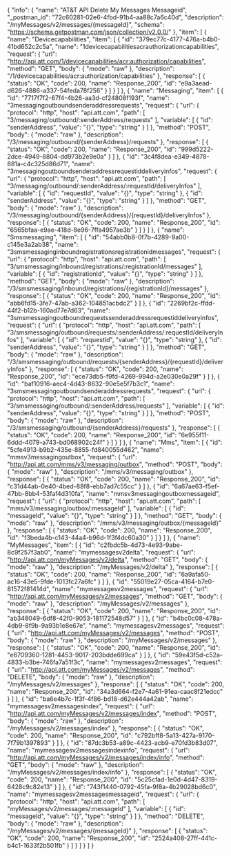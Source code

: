 {
  "info": {
    "name": "AT&T API Delete My Messages Messageid",
    "_postman_id": "72c60281-02e6-4fbd-91b4-aa88c7a6c40d",
    "description": "/myMessages/v2/messages/{messageId}",
    "schema": "https://schema.getpostman.com/json/collection/v2.0.0/"
  },
  "item": [
    {
      "name": "Devicecapabilities",
      "item": [
        {
          "id": "379ec77c-4177-476a-b4b0-41bd652c2c5a",
          "name": "1devicecapabilitiesacrauthorizationcapabilities",
          "request": {
            "url": "http://api.att.com/1/devicecapabilities/acr:authorization/capabilities",
            "method": "GET",
            "body": {
              "mode": "raw"
            },
            "description": "/1/devicecapabilities/acr:authorization/capabilities"
          },
          "response": [
            {
              "status": "OK",
              "code": 200,
              "name": "Response_200",
              "id": "e9a3aead-d626-4886-a337-54feda78f256"
            }
          ]
        }
      ]
    },
    {
      "name": "Messaging",
      "item": [
        {
          "id": "7717f7f2-67f4-4b26-aa3d-cf24808f193f",
          "name": "3messagingoutboundsenderaddressrequests",
          "request": {
            "url": {
              "protocol": "http",
              "host": "api.att.com",
              "path": [
                "3/messaging/outbound/:senderAddress/requests"
              ],
              "variable": [
                {
                  "id": "senderAddress",
                  "value": "{}",
                  "type": "string"
                }
              ]
            },
            "method": "POST",
            "body": {
              "mode": "raw"
            },
            "description": "/3/messaging/outbound/{senderAddress}/requests"
          },
          "response": [
            {
              "status": "OK",
              "code": 200,
              "name": "Response_200",
              "id": "999d5222-2dce-4949-8804-dd973b2e9e0a"
            }
          ]
        },
        {
          "id": "3c4f8dea-e349-4878-881a-c4c325d86d71",
          "name": "3messagingoutboundsenderaddressrequestiddeliveryinfos",
          "request": {
            "url": {
              "protocol": "http",
              "host": "api.att.com",
              "path": [
                "3/messaging/outbound/:senderAddress/:requestId/deliveryInfos"
              ],
              "variable": [
                {
                  "id": "requestId",
                  "value": "{}",
                  "type": "string"
                },
                {
                  "id": "senderAddress",
                  "value": "{}",
                  "type": "string"
                }
              ]
            },
            "method": "GET",
            "body": {
              "mode": "raw"
            },
            "description": "/3/messaging/outbound/{senderAddress}/{requestId}/deliveryInfos"
          },
          "response": [
            {
              "status": "OK",
              "code": 200,
              "name": "Response_200",
              "id": "6565bfaa-e9ae-418d-8e96-7ffa4957ae3b"
            }
          ]
        }
      ]
    },
    {
      "name": "Smsmessaging",
      "item": [
        {
          "id": "54abb0b8-0f7b-4289-9a00-c145e3a2ab38",
          "name": "3smsmessaginginboundregistrationsregistrationidmessages",
          "request": {
            "url": {
              "protocol": "http",
              "host": "api.att.com",
              "path": [
                "3/smsmessaging/inbound/registrations/:registrationId/messages"
              ],
              "variable": [
                {
                  "id": "registrationId",
                  "value": "{}",
                  "type": "string"
                }
              ]
            },
            "method": "GET",
            "body": {
              "mode": "raw"
            },
            "description": "/3/smsmessaging/inbound/registrations/{registrationId}/messages"
          },
          "response": [
            {
              "status": "OK",
              "code": 200,
              "name": "Response_200",
              "id": "abb6fd15-3fe7-47ab-a362-104851acbdc2"
            }
          ]
        },
        {
          "id": "2269bf2c-ffdd-44f2-b12b-160ad77e7d63",
          "name": "3smsmessagingoutboundrequestssenderaddressrequestiddeliveryinfos",
          "request": {
            "url": {
              "protocol": "http",
              "host": "api.att.com",
              "path": [
                "3/smsmessaging/outbound/requests/:senderAddress/:requestId/deliveryInfos"
              ],
              "variable": [
                {
                  "id": "requestId",
                  "value": "{}",
                  "type": "string"
                },
                {
                  "id": "senderAddress",
                  "value": "{}",
                  "type": "string"
                }
              ]
            },
            "method": "GET",
            "body": {
              "mode": "raw"
            },
            "description": "/3/smsmessaging/outbound/requests/{senderAddress}/{requestId}/deliveryInfos"
          },
          "response": [
            {
              "status": "OK",
              "code": 200,
              "name": "Response_200",
              "id": "ece73db5-f9fd-4269-994d-a2e030e0a29f"
            }
          ]
        },
        {
          "id": "baf10916-aec4-4d43-8632-90e5e5f7b3c1",
          "name": "3smsmessagingoutboundsenderaddressrequests",
          "request": {
            "url": {
              "protocol": "http",
              "host": "api.att.com",
              "path": [
                "3/smsmessaging/outbound/:senderAddress/requests"
              ],
              "variable": [
                {
                  "id": "senderAddress",
                  "value": "{}",
                  "type": "string"
                }
              ]
            },
            "method": "POST",
            "body": {
              "mode": "raw"
            },
            "description": "/3/smsmessaging/outbound/{senderAddress}/requests"
          },
          "response": [
            {
              "status": "OK",
              "code": 200,
              "name": "Response_200",
              "id": "6e955f11-6ddd-4079-a743-bd068902c24f"
            }
          ]
        }
      ]
    },
    {
      "name": "Mms",
      "item": [
        {
          "id": "5cfe4913-b9b2-435e-8855-fd840055d462",
          "name": "mmsv3messagingoutbox",
          "request": {
            "url": "http://api.att.com/mms/v3/messaging/outbox",
            "method": "POST",
            "body": {
              "mode": "raw"
            },
            "description": "/mms/v3/messaging/outbox"
          },
          "response": [
            {
              "status": "OK",
              "code": 200,
              "name": "Response_200",
              "id": "c31d44ab-0e40-4bed-88f8-ebb7ad7c55cc"
            }
          ]
        },
        {
          "id": "6a67ae63-f5ef-47bb-8bb4-53faf4d310fa",
          "name": "mmsv3messagingoutboxmessageid",
          "request": {
            "url": {
              "protocol": "http",
              "host": "api.att.com",
              "path": [
                "mms/v3/messaging/outbox/:messageId"
              ],
              "variable": [
                {
                  "id": "messageId",
                  "value": "{}",
                  "type": "string"
                }
              ]
            },
            "method": "GET",
            "body": {
              "mode": "raw"
            },
            "description": "/mms/v3/messaging/outbox/{messageId}"
          },
          "response": [
            {
              "status": "OK",
              "code": 200,
              "name": "Response_200",
              "id": "f3beda4b-c143-44a4-b96d-1f3f4dc60a30"
            }
          ]
        }
      ]
    },
    {
      "name": "MyMessages",
      "item": [
        {
          "id": "c2fbdc5b-4d73-4e93-9abe-8c9f257f3ab0",
          "name": "mymessagesv2delta",
          "request": {
            "url": "http://api.att.com/myMessages/v2/delta",
            "method": "GET",
            "body": {
              "mode": "raw"
            },
            "description": "/myMessages/v2/delta"
          },
          "response": [
            {
              "status": "OK",
              "code": 200,
              "name": "Response_200",
              "id": "6a9afa50-ac16-43e5-9fde-1013fc27a6fc"
            }
          ]
        },
        {
          "id": "55019e27-05ca-4164-b7e0-81572f81414d",
          "name": "mymessagesv2messages",
          "request": {
            "url": "http://api.att.com/myMessages/v2/messages",
            "method": "GET",
            "body": {
              "mode": "raw"
            },
            "description": "/myMessages/v2/messages"
          },
          "response": [
            {
              "status": "OK",
              "code": 200,
              "name": "Response_200",
              "id": "ab348049-6df8-42f0-9053-181172548d57"
            }
          ]
        },
        {
          "id": "b4bc0c08-478a-4db9-8f9b-9a93b1e8e67e",
          "name": "mymessagesv2messages",
          "request": {
            "url": "http://api.att.com/myMessages/v2/messages",
            "method": "POST",
            "body": {
              "mode": "raw"
            },
            "description": "/myMessages/v2/messages"
          },
          "response": [
            {
              "status": "OK",
              "code": 200,
              "name": "Response_200",
              "id": "e6709360-1281-4453-9017-203bdde699ca"
            }
          ]
        },
        {
          "id": "59e43f5d-c52a-4833-b3be-746fa7a51f3c",
          "name": "mymessagesv2messages",
          "request": {
            "url": "http://api.att.com/myMessages/v2/messages",
            "method": "DELETE",
            "body": {
              "mode": "raw"
            },
            "description": "/myMessages/v2/messages"
          },
          "response": [
            {
              "status": "OK",
              "code": 200,
              "name": "Response_200",
              "id": "34a3d664-f2e7-4a61-91ea-caac8f21edcc"
            }
          ]
        },
        {
          "id": "ba6e4b7c-1f3f-4f86-bd18-d62e444a42ab",
          "name": "mymessagesv2messagesindex",
          "request": {
            "url": "http://api.att.com/myMessages/v2/messages/index",
            "method": "POST",
            "body": {
              "mode": "raw"
            },
            "description": "/myMessages/v2/messages/index"
          },
          "response": [
            {
              "status": "OK",
              "code": 200,
              "name": "Response_200",
              "id": "c792bff8-5a13-427a-9170-7f79b1397893"
            }
          ]
        },
        {
          "id": "87dc3b53-a89c-4423-acb9-e70fd3b83d07",
          "name": "mymessagesv2messagesindexinfo",
          "request": {
            "url": "http://api.att.com/myMessages/v2/messages/index/info",
            "method": "GET",
            "body": {
              "mode": "raw"
            },
            "description": "/myMessages/v2/messages/index/info"
          },
          "response": [
            {
              "status": "OK",
              "code": 200,
              "name": "Response_200",
              "id": "5c25cfad-1e0d-4d47-8319-6428c9c82e13"
            }
          ]
        },
        {
          "id": "743f1440-0792-45fa-9f8a-4b29028bd6c0",
          "name": "mymessagesv2messagesmessageid",
          "request": {
            "url": {
              "protocol": "http",
              "host": "api.att.com",
              "path": [
                "myMessages/v2/messages/:messageId"
              ],
              "variable": [
                {
                  "id": "messageId",
                  "value": "{}",
                  "type": "string"
                }
              ]
            },
            "method": "DELETE",
            "body": {
              "mode": "raw"
            },
            "description": "/myMessages/v2/messages/{messageId}"
          },
          "response": [
            {
              "status": "OK",
              "code": 200,
              "name": "Response_200",
              "id": "2524a408-27ff-441c-b4c1-1633f2b501fb"
            }
          ]
        }
      ]
    }
  ]
}